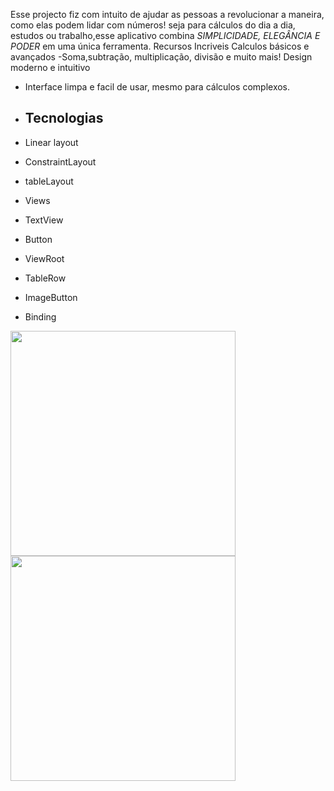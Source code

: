 Esse projecto fiz com intuito de ajudar as pessoas a revolucionar a maneira, como elas podem lidar com números! seja para cálculos do dia a dia, estudos ou trabalho,esse aplicativo combina *SIMPLICIDADE, ELEGÂNCIA E PODER* em uma única ferramenta.
Recursos Incriveis
Calculos básicos e avançados
-Soma,subtração, multiplicação, divisão e muito mais!
Design moderno e intuitivo
- Interface limpa e facil de usar, mesmo para cálculos complexos.

- ## Tecnologias
- Linear layout
- ConstraintLayout
- tableLayout

- Views

- TextView
- Button
- ViewRoot
- TableRow
- ImageButton
- Binding


<img src="https://github.com/user-attachments/assets/4c6bb1ea-360f-464f-96b4-5a35a218fa86" width=360/> <img src="https://github.com/user-attachments/assets/b0c88efd-60f3-44f1-8b2d-5a63dd5f274c" width=360/>


